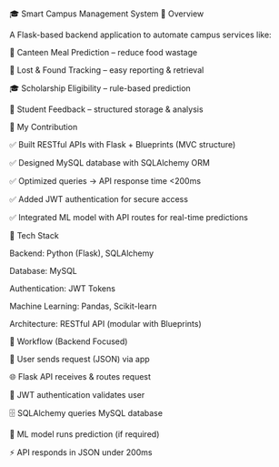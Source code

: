 🎓 Smart Campus Management System
🔹 Overview

A Flask-based backend application to automate campus services like:

🍴 Canteen Meal Prediction – reduce food wastage

🎒 Lost & Found Tracking – easy reporting & retrieval

🎓 Scholarship Eligibility – rule-based prediction

📝 Student Feedback – structured storage & analysis

🔹 My Contribution

✅ Built RESTful APIs with Flask + Blueprints (MVC structure)

✅ Designed MySQL database with SQLAlchemy ORM

✅ Optimized queries → API response time <200ms

✅ Added JWT authentication for secure access

✅ Integrated ML model with API routes for real-time predictions

🔹 Tech Stack

Backend: Python (Flask), SQLAlchemy

Database: MySQL

Authentication: JWT Tokens

Machine Learning: Pandas, Scikit-learn

Architecture: RESTful API (modular with Blueprints)

🔹 Workflow (Backend Focused)

📱 User sends request (JSON) via app

🌐 Flask API receives & routes request

🔑 JWT authentication validates user

🗄️ SQLAlchemy queries MySQL database

🤖 ML model runs prediction (if required)

⚡ API responds in JSON under 200ms
